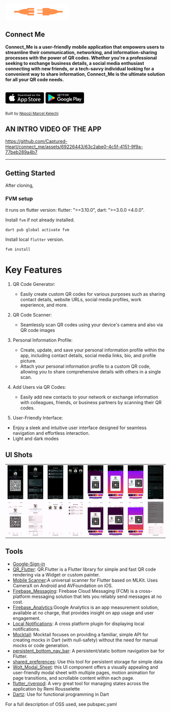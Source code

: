 <div text-align="center">
   <img src="./assets/images/aboutMeLogo_brown.png" width="200" height="50" color="0xFF2676FC"/>

   ## Connect Me
  <strong> Connect_Me is a user-friendly mobile application that empowers users to streamline their communication, networking, and information-sharing processes with the power of QR codes. Whether you're a professional seeking to exchange business details, a social media enthusiast connecting with new friends, or a tech-savvy individual looking for a convenient way to share information, Connect_Me is the ultimate solution for all your QR code needs. </strong>

<br/>
<a href='https://apps.apple.com/app/ovavue/id6449617480'><img alt='Download on the App Store' src='./screenshots/app_store.png' height='36px'/></a>
<a href='https://play.google.com/store/apps/details?id=io.github.jogboms.ovavue'><img alt='Get it on Google Play' src='./screenshots/google_play.png' height='36px'/></a>

<sub>Built by <a href="https://twitter.com/_Captured_Heart">Nkpozi Marcel Kelechi</a></sub>
<br />

## AN INTRO VIDEO OF THE APP

https://github.com/Captured-Heart/connect_me/assets/69226443/63c2abe0-4c5f-4151-9f9a-77beb289a4b7

<!-- <i><h3 style="color: green">You can download the apk directly from my firebase distribution console <a href="https://appdistribution.firebase.dev/i/e5a7b73fefe2dd61">LearnGual Assessment</a></h3></i> -->

</div>

---

## Getting Started

After cloning,

### FVM setup

it runs on flutter version: flutter: ">=3.10.0", dart: ">=3.0.0 <4.0.0".

Install `fvm` if not already installed.

```bash
dart pub global activate fvm
```

Install local `flutter` version.

```bash
fvm install
```

# Key Features

1. QR Code Generator:

   - Easily create custom QR codes for various purposes such as sharing contact details, website URLs, social media profiles, work experience, and more.

2. QR Code Scanner:

   - Seamlessly scan QR codes using your device's camera and also via QR code images

3. Personal Information Profile:

   - Create, update, and save your personal information profile within the app, including contact details, social media links, bio, and profile picture.
   - Attach your personal information profile to a custom QR code, allowing you to share comprehensive details with others in a single scan.

4. Add Users via QR Codes:

   - Easily add new contacts to your network or exchange information with colleagues, friends, or business partners by scanning their QR codes.

5. User-Friendly Interface:

- Enjoy a sleek and intuitive user interface designed for seamless navigation and effortless interaction.
- Light and dark modes

## UI Shots

<div style="text-align: center">
  <table>
    <tr>
      <td style="text-align: center">
        <img src="./screenshots/home.PNG" width="400" />
      </td>
      <td style="text-align: center">
        <img src="./screenshots/profile.PNG" width="400" />
      </td>
      <td style="text-align: center">
        <img src="./screenshots/connect_dark.PNG" width="400" />
      </td>
       <td style="text-align: center">
        <img src="./screenshots/connect_dark2.PNG" width="400" />
      </td>
      <td style="text-align: center">
        <img src="./screenshots/share.PNG" width="400" />
      </td>
      <td style="text-align: center">
        <img src="./screenshots/share1.PNG" width="400" />
      </td>
       <td style="text-align: center">
        <img src="./screenshots/share3.PNG" width="400" />
      </td>
       <td style="text-align: center">
        <img src="./screenshots/themes.PNG" width="400" />
      </td>
    </tr>
    <tr>
       <td style="text-align: center">
        <img src="./screenshots/home_light.PNG" width="400" />
      </td>
      <td style="text-align: center">
        <img src="./screenshots/profile2.PNG" width="400" />
      </td>
      <td style="text-align: center">
        <img src="./screenshots/connect_light.PNG" width="400" />
      </td>
       <td style="text-align: center">
        <img src="./screenshots/connect_light_list.PNG" width="400" />
      </td>
      <td style="text-align: center">
        <img src="./screenshots/share_light.PNG" width="400" />
      </td>
      <td style="text-align: center">
        <img src="./screenshots/share_light2.PNG" width="400" />
      </td>
       <td style="text-align: center">
        <img src="./screenshots/share_light3.PNG" width="400" />
      </td>
       <td style="text-align: center">
        <img src="./screenshots/themes2.PNG" width="400" />
      </td>
    </tr> 
  </table>
</div>

## Tools

- [Google-Sign-in](https://pub.dev/packages/google_sign_in)
- [QR_Flutter](https://pub.dev/packages/qr_flutter): QR.Flutter is a Flutter library for simple and fast QR code rendering via a Widget or custom painter.
- [Mobile Scanner](https://pub.dev/packages/mobile_scanner):A universal scanner for Flutter based on MLKit. Uses CameraX on Android and AVFoundation on iOS.
- [Firebase_Messaging](https://pub.dev/packages/firebase_messaging): Firebase Cloud Messaging (FCM) is a cross-platform messaging solution that lets you reliably send messages at no cost.
- [Firebase_Analytics](https://pub.dev/packages/firebase_analytics):Google Analytics is an app measurement solution, available at no charge, that provides insight on app usage and user engagement.
- [Local Notifications](https://pub.dev/packages/flutter_local_notifications): A cross platform plugin for displaying local notifications.
- [Mocktail](https://pub.dev/packages/mocktail): Mocktail focuses on providing a familiar, simple API for creating mocks in Dart (with null-safety) without the need for manual mocks or code generation.
- [persistent_bottom_nav_bar](https://pub.dev/packages/persistent_bottom_nav_bar): A persistent/static bottom navigation bar for Flutter.
- [shared_preferences](https://pub.dev/packages/shared_preferences): Use this tool for persistent storage for simple data
- [Wolt_Modal_Sheet](https://pub.dev/packages/wolt_modal_sheet): this UI component offers a visually appealing and user-friendly modal sheet with multiple pages, motion animation for page transitions, and scrollable content within each page.
- [flutter_riverpod](https://pub.dev/packages/flutter_riverpod): A very great tool for managing states across the application by Remi Rousselette
- [Dartz](https://pub.dev/packages/dartz): Use for functional programming in Dart

For a full description of OSS used, see pubspec.yaml
